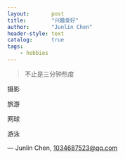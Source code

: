 ```yaml
---
layout:       post
title:        "兴趣爱好"
author:       "Junlin Chen"
header-style: text
catalog:      true
tags:
    - hobbies
---
```


> 不止是三分钟热度

摄影

旅游

网球

游泳


— Junlin Chen, 1034687523@qq.com
